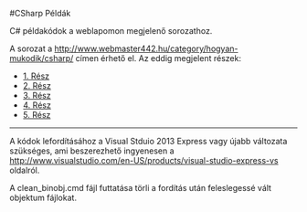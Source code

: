#CSharp Példák 

C# példakódok a weblapomon megjelenő sorozathoz.

A sorozat a http://www.webmaster442.hu/category/hogyan-mukodik/csharp/ címen érhető el. Az eddig megjelent részek:

* [1. Rész](http://www.webmaster442.hu/programozzunk-c-ban-1-resz/)
* [2. Rész](http://www.webmaster442.hu/programozzunk-c-ban-2-resz/)
* [3. Rész](http://www.webmaster442.hu/programozzunk-c-ban-3-resz/)
* [4. Rész](http://www.webmaster442.hu/programozzunk-c-ban-4-resz/)
* [5. Rész](http://www.webmaster442.hu/programozzunk-c-ban-5-resz/)

***

A kódok lefordításához a Visual Stduio 2013 Express vagy újabb változata szükséges, ami beszerezhető ingyenesen a http://www.visualstudio.com/en-US/products/visual-studio-express-vs oldalról.

A clean_binobj.cmd fájl futtatása törli a fordítás után feleslegessé vált objektum fájlokat.